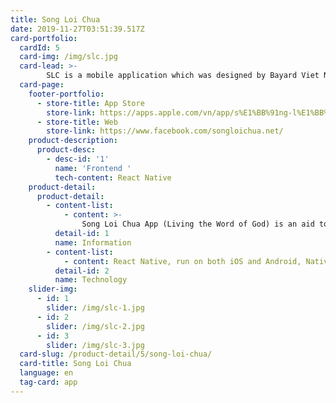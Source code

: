 ```yaml
---
title: Song Loi Chua
date: 2019-11-27T03:51:39.517Z
card-portfolio:
  cardId: 5
  card-img: /img/slc.jpg
  card-lead: >-
        SLC is a mobile application which was designed by Bayard Viet Nam base on a famous application, Prions en Eglise and 
  card-page:   
    footer-portfolio:      
      - store-title: App Store
        store-link: https://apps.apple.com/vn/app/s%E1%BB%91ng-l%E1%BB%9Di-ch%C3%BAa/id1007056475?l=vi
      - store-title: Web
        store-link: https://www.facebook.com/songloichua.net/
    product-description:
      product-desc:
        - desc-id: '1'
          name: 'Frontend '
          tech-content: React Native
    product-detail:
      product-detail:
        - content-list:
            - content: >-
                Song Loi Chua App (Living the Word of God) is an aid to you daily prayer, edited by Bayard Vietnam. Song Loi Chua was born with the purpose to help Christians to live daily Gospel in a world full of information.
          detail-id: 1
          name: Information
        - content-list:
            - content: React Native, run on both iOS and Android, Native Base
          detail-id: 2
          name: Technology
    slider-img:
      - id: 1
        slider: /img/slc-1.jpg
      - id: 2
        slider: /img/slc-2.jpg
      - id: 3
        slider: /img/slc-3.jpg
  card-slug: /product-detail/5/song-loi-chua/
  card-title: Song Loi Chua
  language: en
  tag-card: app
---
```

